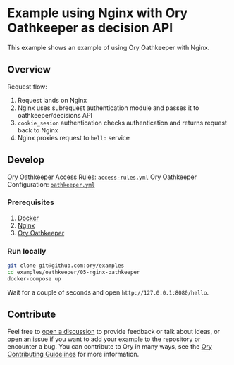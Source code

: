 # Example using Nginx with Ory Oathkeeper as decision API

This example shows an example of using Ory Oathkeeper with Nginx.

## Overview

Request flow:

1. Request lands on Nginx
1. Nginx uses subrequest authentication module and passes it to oathkeeper/decisions API
1. `cookie_sesion` authentication checks authentication and returns request back to Nginx
1. Nginx proxies request to `hello` service

## Develop

Ory Oathkeeper Access Rules: [`access-rules.yml`](./oathkeeper/access-rules.yml) Ory Oathkeeper Configuration:
[`oathkeeper.yml`](./oathkeeper/oathkeeper.yml)

### Prerequisites

1. [Docker](https://docs.docker.com/get-docker/)
1. [Nginx](https://www.nginx.com/resources/wiki/start/topics/tutorials/install/)
1. [Ory Oathkeeper](https://www.ory.sh/docs/oathkeeper/install)

### Run locally

```bash
git clone git@github.com:ory/examples
cd examples/oathkeeper/05-nginx-oathkeeper
docker-compose up
```

Wait for a couple of seconds and open `http://127.0.0.1:8080/hello`.

## Contribute

Feel free to [open a discussion](https://github.com/ory/examples/discussions/new) to provide feedback or talk about ideas, or
[open an issue](https://github.com/ory/examples/issues/new) if you want to add your example to the repository or encounter a bug.
You can contribute to Ory in many ways, see the [Ory Contributing Guidelines](https://www.ory.sh/docs/ecosystem/contributing) for
more information.
